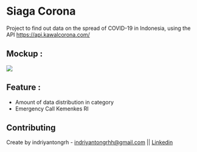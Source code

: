 # Siaga Corona

Project to find out data on the spread of COVID-19 in Indonesia, using the API https://api.kawalcorona.com/

## Mockup :



![](https://github.com/indriyantongrh/Siaga-Corona/blob/master/app/src/main/res/media/mockup2.jpg)

## Feature :
* Amount of data distribution in category
* Emergency Call Kemenkes RI


## Contributing
Create by indriyantongrh -  [indriyantongrhh@gmail.com](indriyantongrhh@gmail.com) || [Linkedin](https://www.linkedin.com/in/indriyantongrh/) 

